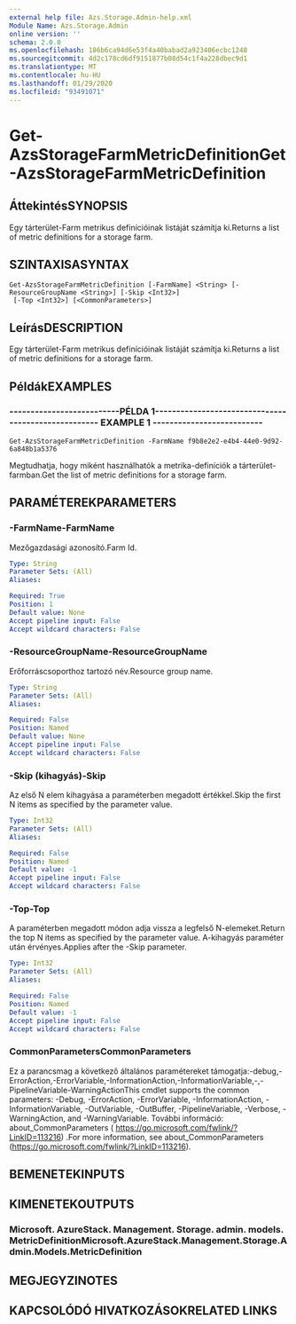 ```yaml
---
external help file: Azs.Storage.Admin-help.xml
Module Name: Azs.Storage.Admin
online version: ''
schema: 2.0.0
ms.openlocfilehash: 186b6ca94d6e53f4a40babad2a923406ecbc1248
ms.sourcegitcommit: 4d2c178cd6df9151877b08d54c1f4a228dbec9d1
ms.translationtype: MT
ms.contentlocale: hu-HU
ms.lasthandoff: 01/29/2020
ms.locfileid: "93491071"
---
```

# <span data-ttu-id="10071-101">Get-AzsStorageFarmMetricDefinition</span><span class="sxs-lookup"><span data-stu-id="10071-101">Get-AzsStorageFarmMetricDefinition</span></span>

## <span data-ttu-id="10071-102">Áttekintés</span><span class="sxs-lookup"><span data-stu-id="10071-102">SYNOPSIS</span></span>
<span data-ttu-id="10071-103">Egy tárterület-Farm metrikus definícióinak listáját számítja ki.</span><span class="sxs-lookup"><span data-stu-id="10071-103">Returns a list of metric definitions for a storage farm.</span></span>

## <span data-ttu-id="10071-104">SZINTAXISA</span><span class="sxs-lookup"><span data-stu-id="10071-104">SYNTAX</span></span>

```
Get-AzsStorageFarmMetricDefinition [-FarmName] <String> [-ResourceGroupName <String>] [-Skip <Int32>]
 [-Top <Int32>] [<CommonParameters>]
```

## <span data-ttu-id="10071-105">Leírás</span><span class="sxs-lookup"><span data-stu-id="10071-105">DESCRIPTION</span></span>
<span data-ttu-id="10071-106">Egy tárterület-Farm metrikus definícióinak listáját számítja ki.</span><span class="sxs-lookup"><span data-stu-id="10071-106">Returns a list of metric definitions for a storage farm.</span></span>

## <span data-ttu-id="10071-107">Példák</span><span class="sxs-lookup"><span data-stu-id="10071-107">EXAMPLES</span></span>

### <span data-ttu-id="10071-108">--------------------------PÉLDA 1--------------------------</span><span class="sxs-lookup"><span data-stu-id="10071-108">-------------------------- EXAMPLE 1 --------------------------</span></span>
```
Get-AzsStorageFarmMetricDefinition -FarmName f9b8e2e2-e4b4-44e0-9d92-6a848b1a5376
```

<span data-ttu-id="10071-109">Megtudhatja, hogy miként használhatók a metrika-definíciók a tárterület-farmban.</span><span class="sxs-lookup"><span data-stu-id="10071-109">Get the list of metric definitions for a storage farm.</span></span>

## <span data-ttu-id="10071-110">PARAMÉTEREK</span><span class="sxs-lookup"><span data-stu-id="10071-110">PARAMETERS</span></span>

### <span data-ttu-id="10071-111">-FarmName</span><span class="sxs-lookup"><span data-stu-id="10071-111">-FarmName</span></span>
<span data-ttu-id="10071-112">Mezőgazdasági azonosító.</span><span class="sxs-lookup"><span data-stu-id="10071-112">Farm Id.</span></span>

```yaml
Type: String
Parameter Sets: (All)
Aliases: 

Required: True
Position: 1
Default value: None
Accept pipeline input: False
Accept wildcard characters: False
```

### <span data-ttu-id="10071-113">-ResourceGroupName</span><span class="sxs-lookup"><span data-stu-id="10071-113">-ResourceGroupName</span></span>
<span data-ttu-id="10071-114">Erőforráscsoporthoz tartozó név.</span><span class="sxs-lookup"><span data-stu-id="10071-114">Resource group name.</span></span>

```yaml
Type: String
Parameter Sets: (All)
Aliases: 

Required: False
Position: Named
Default value: None
Accept pipeline input: False
Accept wildcard characters: False
```

### <span data-ttu-id="10071-115">-Skip (kihagyás)</span><span class="sxs-lookup"><span data-stu-id="10071-115">-Skip</span></span>
<span data-ttu-id="10071-116">Az első N elem kihagyása a paraméterben megadott értékkel.</span><span class="sxs-lookup"><span data-stu-id="10071-116">Skip the first N items as specified by the parameter value.</span></span>

```yaml
Type: Int32
Parameter Sets: (All)
Aliases: 

Required: False
Position: Named
Default value: -1
Accept pipeline input: False
Accept wildcard characters: False
```

### <span data-ttu-id="10071-117">-Top</span><span class="sxs-lookup"><span data-stu-id="10071-117">-Top</span></span>
<span data-ttu-id="10071-118">A paraméterben megadott módon adja vissza a legfelső N-elemeket.</span><span class="sxs-lookup"><span data-stu-id="10071-118">Return the top N items as specified by the parameter value.</span></span>
<span data-ttu-id="10071-119">A-kihagyás paraméter után érvényes.</span><span class="sxs-lookup"><span data-stu-id="10071-119">Applies after the -Skip parameter.</span></span>

```yaml
Type: Int32
Parameter Sets: (All)
Aliases: 

Required: False
Position: Named
Default value: -1
Accept pipeline input: False
Accept wildcard characters: False
```

### <span data-ttu-id="10071-120">CommonParameters</span><span class="sxs-lookup"><span data-stu-id="10071-120">CommonParameters</span></span>
<span data-ttu-id="10071-121">Ez a parancsmag a következő általános paramétereket támogatja:-debug,-ErrorAction,-ErrorVariable,-InformationAction,-InformationVariable,-,-PipelineVariable-WarningAction</span><span class="sxs-lookup"><span data-stu-id="10071-121">This cmdlet supports the common parameters: -Debug, -ErrorAction, -ErrorVariable, -InformationAction, -InformationVariable, -OutVariable, -OutBuffer, -PipelineVariable, -Verbose, -WarningAction, and -WarningVariable.</span></span> <span data-ttu-id="10071-122">További információ: about_CommonParameters ( https://go.microsoft.com/fwlink/?LinkID=113216) .</span><span class="sxs-lookup"><span data-stu-id="10071-122">For more information, see about_CommonParameters (https://go.microsoft.com/fwlink/?LinkID=113216).</span></span>

## <span data-ttu-id="10071-123">BEMENETEK</span><span class="sxs-lookup"><span data-stu-id="10071-123">INPUTS</span></span>

## <span data-ttu-id="10071-124">KIMENETEK</span><span class="sxs-lookup"><span data-stu-id="10071-124">OUTPUTS</span></span>

### <span data-ttu-id="10071-125">Microsoft. AzureStack. Management. Storage. admin. models. MetricDefinition</span><span class="sxs-lookup"><span data-stu-id="10071-125">Microsoft.AzureStack.Management.Storage.Admin.Models.MetricDefinition</span></span>

## <span data-ttu-id="10071-126">MEGJEGYZI</span><span class="sxs-lookup"><span data-stu-id="10071-126">NOTES</span></span>

## <span data-ttu-id="10071-127">KAPCSOLÓDÓ HIVATKOZÁSOK</span><span class="sxs-lookup"><span data-stu-id="10071-127">RELATED LINKS</span></span>

